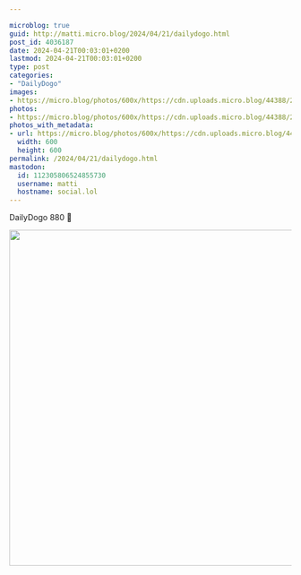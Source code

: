 ```yaml
---

microblog: true
guid: http://matti.micro.blog/2024/04/21/dailydogo.html
post_id: 4036187
date: 2024-04-21T00:03:01+0200
lastmod: 2024-04-21T00:03:01+0200
type: post
categories:
- "DailyDogo"
images:
- https://micro.blog/photos/600x/https://cdn.uploads.micro.blog/44388/2024/491177f13d124580adffdb8c7fb57e77.jpg
photos:
- https://micro.blog/photos/600x/https://cdn.uploads.micro.blog/44388/2024/491177f13d124580adffdb8c7fb57e77.jpg
photos_with_metadata:
- url: https://micro.blog/photos/600x/https://cdn.uploads.micro.blog/44388/2024/491177f13d124580adffdb8c7fb57e77.jpg
  width: 600
  height: 600
permalink: /2024/04/21/dailydogo.html
mastodon:
  id: 112305806524855730
  username: matti
  hostname: social.lol
---
```

DailyDogo 880 🐶

<img src="/media/uploads/2024/491177f13d124580adffdb8c7fb57e77.jpg" width="600" height="600" alt="" />
